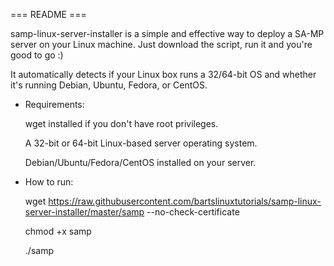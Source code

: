 === README ===

samp-linux-server-installer is a simple and effective way to deploy
a SA-MP server on your Linux machine. Just download the script, run
it and you're good to go :)

It automatically detects if your Linux box runs a 32/64-bit OS and
whether it's running Debian, Ubuntu, Fedora, or CentOS.

 - Requirements:

   wget installed if you don't have root privileges.

   A 32-bit or 64-bit Linux-based server operating system.

   Debian/Ubuntu/Fedora/CentOS installed on your server.

- How to run:

  wget https://raw.githubusercontent.com/bartslinuxtutorials/samp-linux-server-installer/master/samp --no-check-certificate

  chmod +x samp

  ./samp
